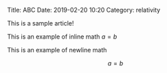 Title: ABC
Date: 2019-02-20 10:20
Category: relativity

This is a sample article!

This is an example of inline math $a=b$ 

This is an example of newline math

$$ a = b $$
